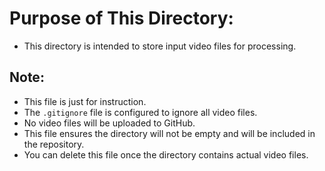 # Purpose of This Directory:

- This directory is intended to store input video files for processing.

## Note:

- This file is just for instruction.
- The `.gitignore` file is configured to ignore all video files.
- No video files will be uploaded to GitHub.
- This file ensures the directory will not be empty and will be included in the repository.
- You can delete this file once the directory contains actual video files.